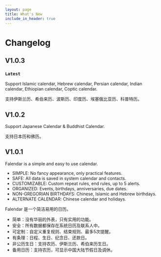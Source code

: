 ```yaml
---
layout: page
title: What's New
include_in_header: true
---
```


# Changelog

## **V1.0.3**

### `Latest`

Support Islamic calendar, Hebrew calendar, Persian calendar, Indian calendar, Ethiopian calendar, Coptic calendar.

支持伊斯兰历、希伯来历、波斯历、印度历、埃塞俄比亚历、科普特历。

## **V1.0.2**

Support Japanese Calendar & Buddhist Calendar.

支持日本历和佛历。

## **V1.0.1**

Falendar is a simple and easy to use calendar.

- SIMPLE: No fancy appearance, only practical features.
- SAFE: All data is saved in system calendar and contacts.
- CUSTOMIZABLE: Custom repeat rules, end rules, up to 5 alerts.
- ORGANIZED: Events, birthdays, anniversaries, due dates.
- NON-GREGORIAN BIRTHDAYS: Chinese, Islamic and Hebrew birthdays.
- ALTERNATE CALENDAR: Chinese calendar and holidays.

Falendar 是一个简洁易用的日历。

- 简单：没有华丽的外表，只有实用的功能。
- 安全：所有数据都保存在系统日历及联系人中。
- 可定制：自定义重复规则、结束规则、最多5次提醒。
- 有条理：日程、生日、纪念日、还款日。
- 非公历生日：支持农历、伊斯兰历、希伯来历生日。
- 备用日历：支持农历，可显示中国大陆节假日及调休。

<br>